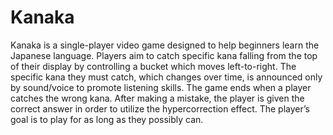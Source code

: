 # Kanaka
Kanaka is a single-player video game designed to help beginners learn the Japanese language.   Players aim to catch specific kana falling from the top of their display by controlling a bucket which moves left-to-right. The specific kana they must catch, which changes over time, is announced only by sound/voice to promote listening skills.   The game ends when a player catches the wrong kana. After making a mistake, the player is given the correct answer in order to utilize the hypercorrection effect.   The player’s goal is to play for as long as they possibly can.  
